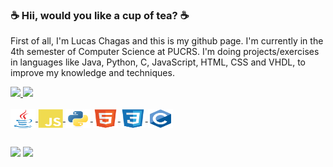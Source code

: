 ### ☕ Hii, would you like a cup of tea? ☕



First of all, I'm Lucas Chagas and this is my github page. I'm currently in the 4th semester of Computer Science at PUCRS. 
I'm doing projects/exercises in languages like Java, Python, C, JavaScript, HTML, CSS and VHDL, to improve my knowledge and techniques.

<div>
  <a href="https://github.com/IGamerBrasil">
  <img height="160em" src="https://github-readme-stats.vercel.app/api?username=IGamerBrasil&show_icons=true&theme=dark&include_all_commits=true&count_private=true"/>
  <img height="160em" src="https://github-readme-stats.vercel.app/api/top-langs/?username=IGamerBrasil&layout=compact&langs_count=7&theme=dark"/>
</div>

<div style="display: inline_block"><br>
<img align="center" alt="Lucas_Chagas-Java" height="30" width="40" src="https://raw.githubusercontent.com/devicons/devicon/master/icons/java/java-original.svg">
<img align="center" alt="Lucas_Chagas-Js" height="30" width="40" src="https://raw.githubusercontent.com/devicons/devicon/master/icons/javascript/javascript-plain.svg">
<img align="center" alt="Lucas_Chagas-Python" height="30" width="40" src="https://raw.githubusercontent.com/devicons/devicon/master/icons/python/python-original.svg">
<img align="center" alt="Lucas_Chagas-HTML" height="30" width="40" src="https://raw.githubusercontent.com/devicons/devicon/master/icons/html5/html5-original.svg">
<img align="center" alt="Lucas_Chagas-CSS" height="30" width="40" src="https://raw.githubusercontent.com/devicons/devicon/master/icons/css3/css3-original.svg">
<img align="center" alt="Lucas_Chagas-C" height="30" width="40" src="https://raw.githubusercontent.com/devicons/devicon/master/icons/c/c-original.svg">
</div>

##
  
<div> 
<a href = "IGamerBrasil:lucascchagas02@gmail.com"><img src="https://img.shields.io/badge/-Gmail-%23333?style=for-the-badge&logo=gmail&logoColor=white" target="_blank"></a>
<a href="https://www.linkedin.com/in/lucas-chagas-4b8b5421a/" target="_blank"><img src="https://img.shields.io/badge/-LinkedIn-%230077B5?style=for-the-badge&logo=linkedin&logoColor=white" target="_blank"></a>
</div>
 

